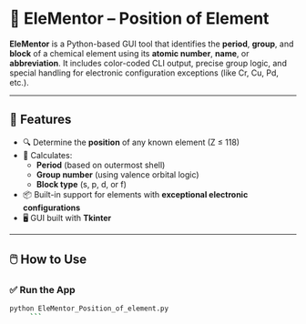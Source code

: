 # 🧪 EleMentor – Position of Element

**EleMentor** is a Python-based GUI tool that identifies the **period**, **group**, and **block** of a chemical element using its **atomic number**, **name**, or **abbreviation**. It includes color-coded CLI output, precise group logic, and special handling for electronic configuration exceptions (like Cr, Cu, Pd, etc.).

---

## 🚀 Features

- 🔍 Determine the **position** of any known element (Z ≤ 118)
- 🧠 Calculates:
  - **Period** (based on outermost shell)
  - **Group number** (using valence orbital logic)
  - **Block type** (s, p, d, or f)
- 📦 Built-in support for elements with **exceptional electronic configurations**
- 🖥️ GUI built with **Tkinter**

---

## 🖱️ How to Use

### ✅ Run the App

```bash
python EleMentor_Position_of_element.py
     ```

